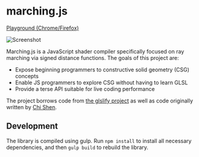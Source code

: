 # marching.js

[Playground (Chrome/Firefox)](https://charlieroberts.github.io/marching/playground/)

![Screenshot](https://raw.github.com/charlieroberts/marching/screenshots/crazyball.png) 

Marching.js is a JavaScript shader compiler specifically focused on ray marching via signed distance functions. The goals of this project are:

- Expose beginning programmers to constructive solid geometry (CSG) concepts
- Enable JS programmers to explore CSG without having to learn GLSL
- Provide a terse API suitable for live coding performance

The project borrows code from [the glslify project](https://github.com/glslify/glslify) as well as code originally written by [Chi Shen](http://shenchi.github.io).

## Development
The library is compiled using gulp. Run `npm install` to install all necessary dependencies, and then `gulp build` to rebuild the library.
